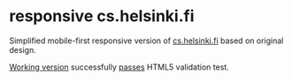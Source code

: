 responsive cs.helsinki.fi
===

Simplified mobile-first responsive version of [cs.helsinki.fi](http://cs.helsinki.fi) based on original design.

[Working version](http://nfrolov.github.com/cs.helsinki.fi/) successfully [passes](http://validator.w3.org/check?uri=http%3A%2F%2Fnfrolov.github.com%2Fcs.helsinki.fi%2F) HTML5 validation test.
